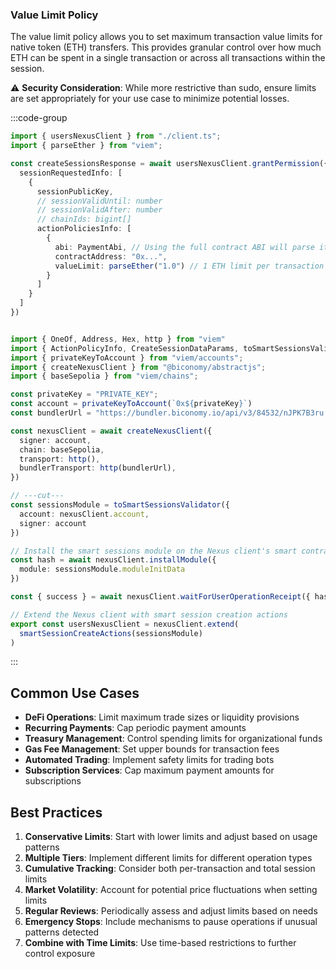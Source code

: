 ### Value Limit Policy

The value limit policy allows you to set maximum transaction value limits for native token (ETH) transfers. This provides granular control over how much ETH can be spent in a single transaction or across all transactions within the session.

⚠️ **Security Consideration**: While more restrictive than sudo, ensure limits are set appropriately for your use case to minimize potential losses.

:::code-group

```ts  [valueLimit.ts] filename="valueLimit.ts"
import { usersNexusClient } from "./client.ts";
import { parseEther } from "viem";

const createSessionsResponse = await usersNexusClient.grantPermission({
  sessionRequestedInfo: [
    {
      sessionPublicKey,
      // sessionValidUntil: number
      // sessionValidAfter: number
      // chainIds: bigint[]
      actionPoliciesInfo: [
        {
          abi: PaymentAbi, // Using the full contract ABI will parse it to individual function selectors under the hood
          contractAddress: "0x...",
          valueLimit: parseEther("1.0") // 1 ETH limit per transaction
        }
      ]
    }
  ]
})
```
```ts  [client.ts] filename="client.ts"

import { OneOf, Address, Hex, http } from "viem"
import { ActionPolicyInfo, CreateSessionDataParams, toSmartSessionsValidator, smartSessionCreateActions } from "@biconomy/sdk-canary"
import { privateKeyToAccount } from "viem/accounts";
import { createNexusClient } from "@biconomy/abstractjs";
import { baseSepolia } from "viem/chains"; 

const privateKey = "PRIVATE_KEY";
const account = privateKeyToAccount(`0x${privateKey}`)
const bundlerUrl = "https://bundler.biconomy.io/api/v3/84532/nJPK7B3ru.dd7f7861-190d-41bd-af80-6877f74b8f44"; 

const nexusClient = await createNexusClient({
  signer: account, 
  chain: baseSepolia,
  transport: http(), 
  bundlerTransport: http(bundlerUrl), 
})

// ---cut---
const sessionsModule = toSmartSessionsValidator({
  account: nexusClient.account,
  signer: account
})

// Install the smart sessions module on the Nexus client's smart contract account
const hash = await nexusClient.installModule({
  module: sessionsModule.moduleInitData
})

const { success } = await nexusClient.waitForUserOperationReceipt({ hash })

// Extend the Nexus client with smart session creation actions
export const usersNexusClient = nexusClient.extend(
  smartSessionCreateActions(sessionsModule)
)
```

:::

## Common Use Cases

- **DeFi Operations**: Limit maximum trade sizes or liquidity provisions
- **Recurring Payments**: Cap periodic payment amounts
- **Treasury Management**: Control spending limits for organizational funds
- **Gas Fee Management**: Set upper bounds for transaction fees
- **Automated Trading**: Implement safety limits for trading bots
- **Subscription Services**: Cap maximum payment amounts for subscriptions

## Best Practices

1. **Conservative Limits**: Start with lower limits and adjust based on usage patterns
2. **Multiple Tiers**: Implement different limits for different operation types
3. **Cumulative Tracking**: Consider both per-transaction and total session limits
4. **Market Volatility**: Account for potential price fluctuations when setting limits
5. **Regular Reviews**: Periodically assess and adjust limits based on needs
6. **Emergency Stops**: Include mechanisms to pause operations if unusual patterns detected
7. **Combine with Time Limits**: Use time-based restrictions to further control exposure